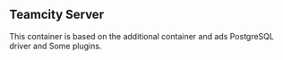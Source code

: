 ## Teamcity Server

This container is based on the additional container and ads PostgreSQL driver and Some plugins. 